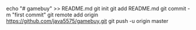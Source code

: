 echo "# gamebuy" >> README.md
git init
git add README.md
git commit -m "first commit"
git remote add origin https://github.com/java5575/gamebuy.git
git push -u origin master
